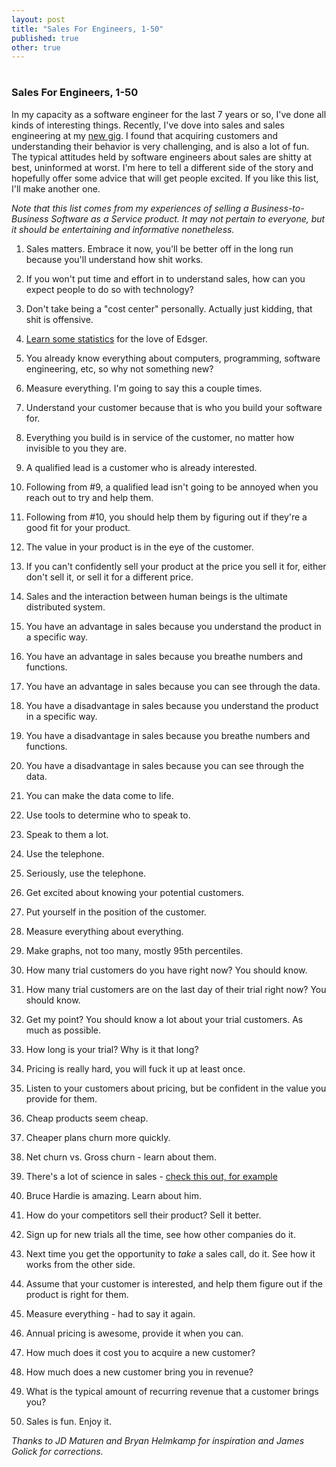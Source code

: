 ```yaml
---
layout: post
title: "Sales For Engineers, 1-50"
published: true
other: true
---
```

# 
# 
### Sales For Engineers, 1-50

In my capacity as a software engineer for the last 7 years or so, I've done all kinds of interesting things. Recently, I've dove into sales and sales engineering at my <a href="http://codeclimate.com">new gig</a>. I found that acquiring customers and understanding their behavior is very challenging, and is also a lot of fun. The typical attitudes held by software engineers about sales are shitty at best, uninformed at worst. I'm here to tell a different side of the story and hopefully offer some advice that will get people excited. If you like this list, I'll make another one.

*Note that this list comes from my experiences of selling a Business-to-Business Software as a Service product. It may not pertain to everyone, but it should be entertaining and informative nonetheless.*

1. Sales matters. Embrace it now, you'll be better off in the long run because you'll understand how shit works.

2. If you won't put time and effort in to understand sales, how can you expect people to do so with technology?

3. Don't take being a "cost center" personally. Actually just kidding, that shit is offensive.

4. <a href="http://www.springer.com/statistics/computational+statistics/book/978-0-387-79053-4">Learn some statistics</a> for the love of Edsger.

5. You already know everything about computers, programming, software engineering, etc, so why not something new?

6. Measure everything. I'm going to say this a couple times.

7. Understand your customer because that is who you build your software for.

8. Everything you build is in service of the customer, no matter how invisible to you they are.

9. A qualified lead is a customer who is already interested.

10. Following from #9, a qualified lead isn't going to be annoyed when you reach out to try and help them.

11. Following from #10, you should help them by figuring out if they're a good fit for your product.

12. The value in your product is in the eye of the customer.

13. If you can't confidently sell your product at the price you sell it for, either don't sell it, or sell it for a different price.

14. Sales and the interaction between human beings is the ultimate distributed system.

15. You have an advantage in sales because you understand the product in a specific way.

16. You have an advantage in sales because you breathe numbers and functions.

17. You have an advantage in sales because you can see through the data.

18. You have a disadvantage in sales because you understand the product in a specific way.

19. You have a disadvantage in sales because you breathe numbers and functions.

20. You have a disadvantage in sales because you can see through the data.

21. You can make the data come to life.

22. Use tools to determine who to speak to.

23. Speak to them a lot.

24. Use the telephone.

25. Seriously, use the telephone.

26. Get excited about knowing your potential customers.

27. Put yourself in the position of the customer.

28. Measure everything about everything.

29. Make graphs, not too many, mostly 95th percentiles.

30. How many trial customers do you have right now? You should know.

31. How many trial customers are on the last day of their trial right now? You should know.

32. Get my point? You should know a lot about your trial customers. As much as possible.

33. How long is your trial? Why is it that long?

34. Pricing is really hard, you will fuck it up at least once.

35. Listen to your customers about pricing, but be confident in the value you provide for them.

36. Cheap products seem cheap.

37. Cheaper plans churn more quickly.

38. Net churn vs. Gross churn - learn about them.

39. There's a lot of science in sales - <a href="http://www.brucehardie.com/papers/021/sbg_2006-05-30.pdf">check this out, for example </a>

40. Bruce Hardie is amazing. Learn about him.

41. How do your competitors sell their product? Sell it better.

42. Sign up for new trials all the time, see how other companies do it.

43. Next time you get the opportunity to *take* a sales call, do it. See how it works from the other side.

44. Assume that your customer is interested, and help them figure out if the product is right for them.

45. Measure everything - had to say it again.

46. Annual pricing is awesome, provide it when you can.

47. How much does it cost you to acquire a new customer?

48. How much does a new customer bring you in revenue?

49. What is the typical amount of recurring revenue that a customer brings you?

50. Sales is fun. Enjoy it.

*Thanks to JD Maturen and Bryan Helmkamp for inspiration and James Golick for corrections.*



